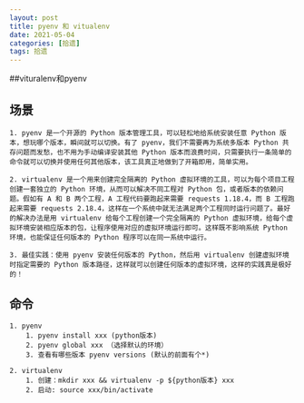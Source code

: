 ```yaml
---
layout: post
title: pyenv 和 vitualenv
date: 2021-05-04
categories: [拾遗]
tags: 拾遗
---
```


##vituralenv和pyenv
## 场景
    1. pyenv 是一个开源的 Python 版本管理工具，可以轻松地给系统安装任意 Python 版本，想玩哪个版本，瞬间就可以切换。有了 pyenv，我们不需要再为系统多版本 Python 共存问题而发愁，也不用为手动编译安装其他 Python 版本而浪费时间，只需要执行一条简单的命令就可以切换并使用任何其他版本，该工具真正地做到了开箱即用，简单实用。
    
    2. virtualenv 是一个用来创建完全隔离的 Python 虚拟环境的工具，可以为每个项目工程创建一套独立的 Python 环境，从而可以解决不同工程对 Python 包，或者版本的依赖问题。假如有 A 和 B 两个工程，A 工程代码要跑起来需要 requests 1.18.4，而 B 工程跑起来需要 requests 2.18.4，这样在一个系统中就无法满足两个工程同时运行问题了。最好的解决办法是用 virtualenv 给每个工程创建一个完全隔离的 Python 虚拟环境，给每个虚拟环境安装相应版本的包，让程序使用对应的虚拟环境运行即可。这样既不影响系统 Python 环境，也能保证任何版本的 Python 程序可以在同一系统中运行。
    
    3. 最佳实践：使用 pyenv 安装任何版本的 Python，然后用 virtualenv 创建虚拟环境时指定需要的 Python 版本路径，这样就可以创建任何版本的虚拟环境，这样的实践真是极好的！
## 命令
    1. pyenv
        1. pyenv install xxx (python版本)
        2. pyenv global xxx （选择默认的环境）
        3. 查看有哪些版本 pyenv versions (默认的前面有个*)
    
    2. virtualenv
        1. 创建：mkdir xxx && virtualenv -p ${python版本} xxx
        2. 启动: source xxx/bin/activate
